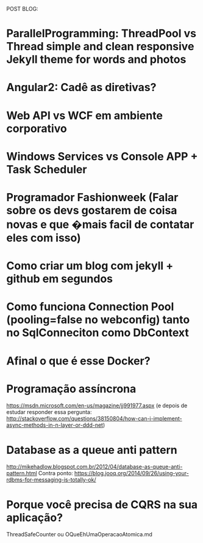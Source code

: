 POST BLOG:
# ParallelProgramming: ThreadPool vs Thread simple and clean responsive Jekyll theme for words and photos
# Angular2: Cadê as diretivas?
# Web API vs WCF em ambiente corporativo
# Windows Services vs Console APP + Task Scheduler

# Programador Fashionweek (Falar sobre os devs gostarem de coisa novas e que �mais facil de contatar eles com isso)

# Como criar um blog com jekyll + github em segundos

# Como funciona Connection Pool (pooling=false no webconfig) tanto no SqlConneciton como DbContext

# Afinal o que é esse Docker?

# Programação assíncrona 
https://msdn.microsoft.com/en-us/magazine/jj991977.aspx
(e depois de estudar responder essa pergunta: http://stackoverflow.com/questions/38150804/how-can-i-implement-async-methods-in-n-layer-or-ddd-net)

# Database as a queue anti pattern
http://mikehadlow.blogspot.com.br/2012/04/database-as-queue-anti-pattern.html
Contra ponto: https://blog.jooq.org/2014/09/26/using-your-rdbms-for-messaging-is-totally-ok/

# Porque você precisa de CQRS na sua aplicação?
ThreadSafeCounter ou OQueEhUmaOperacaoAtomica.md
